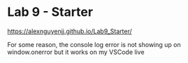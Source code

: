 # Lab 9 - Starter

https://alexnguyenjj.github.io/Lab9_Starter/

For some reason, the console log error is not showing up on window.onerror but it
works on my VSCode live
